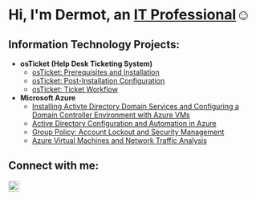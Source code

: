 <h1>Hi, I'm Dermot, an <a href="https://linkedin.com/in/dermot-behan">IT Professional</a>☺</h1>

<h2>Information Technology Projects:</h2>

- <b>osTicket (Help Desk Ticketing System)</b>
  - [osTicket: Prerequisites and Installation](https://github.com/Derm-IT/osticket-prereqs)
  - [osTicket: Post-Installation Configuration](https://github.com/Derm-IT/post-install-config)
  - [osTicket: Ticket Workflow](https://github.com/Derm-IT/ticket-workflow)
- <b>Microsoft Azure</b>
  - [Installing Activte Directory Domain Services and Configuring a Domain Controller Environment with Azure VMs](https://github.com/Derm-IT/domain-controller-azure-setup-ad)
  - [Active Directory Configuration and Automation in Azure](https://github.com/Derm-IT/deploy-configure-ad)
  - [Group Policy: Account Lockout and Security Management](https://github.com/Derm-IT/gp-account-lockout-ad)
  - [Azure Virtual Machines and Network Traffic Analysis](https://github.com/Derm-IT/azure-network-protocols)

<h2>Connect with me:</h2>

[<img align="left" alt="Dermot | LinkedIn" width="22px" src="https://cdn.jsdelivr.net/npm/simple-icons@v3/icons/linkedin.svg" />][linkedin]


[linkedin]: https://linkedin.com/in/dermot-behan
